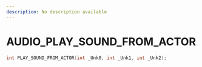 ```yaml
---
description: No description available 
---
```


# AUDIO\_PLAY_SOUND_FROM_ACTOR

```cpp
int PLAY_SOUND_FROM_ACTOR(int _Unk0, int _Unk1, int _Unk2);
```